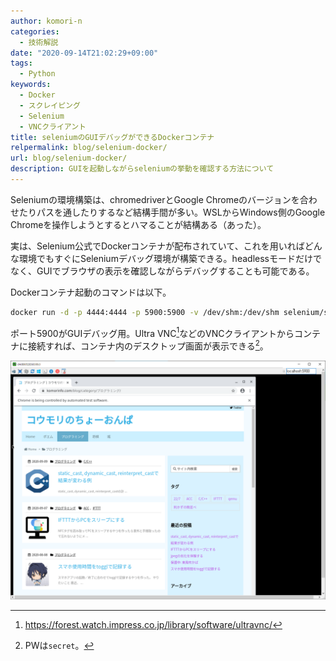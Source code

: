```yaml
---
author: komori-n
categories:
  - 技術解説
date: "2020-09-14T21:02:29+09:00"
tags:
  - Python
keywords:
  - Docker
  - スクレイピング
  - Selenium
  - VNCクライアント
title: seleniumのGUIデバッグができるDockerコンテナ
relpermalink: blog/selenium-docker/
url: blog/selenium-docker/
description: GUIを起動しながらseleniumの挙動を確認する方法について
---
```


Seleniumの環境構築は、chromedriverとGoogle Chromeのバージョンを合わせたりパスを通したりするなど結構手間が多い。WSLからWindows側のGoogle Chromeを操作しようとするとハマることが結構ある（あった）。

実は、Selenium公式でDockerコンテナが配布されていて、これを用いればどんな環境でもすぐにSeleniumデバッグ環境が構築できる。headlessモードだけでなく、GUIでブラウザの表示を確認しながらデバッグすることも可能である。

Dockerコンテナ起動のコマンドは以下。

```sh
docker run -d -p 4444:4444 -p 5900:5900 -v /dev/shm:/dev/shm selenium/standalone-chrome-debug
```

ポート5900がGUIデバッグ用。Ultra VNC[^1]などのVNCクライアントからコンテナに接続すれば、コンテナ内のデスクトップ画面が表示できる[^2]。

[^1]: <https://forest.watch.impress.co.jp/library/software/ultravnc/>
[^2]: PWは`secret`。

![実行結果](image-4.png "実行結果")
